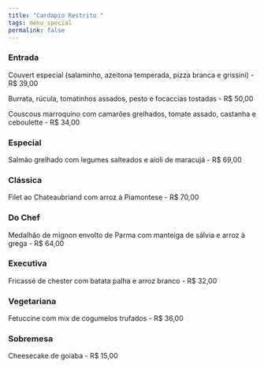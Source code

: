 ```yaml
---
title: "Cardapio Restrito "
tags: menu_special
permalink: false
---
```

### Entrada

Couvert especial (salaminho, azeitona temperada, pizza branca e grissini) - R$ 39,00

Burrata, rúcula, tomatinhos assados, pesto e focaccias tostadas - R$ 50,00

Couscous marroquino com camarões grelhados, tomate assado, castanha e ceboulette - R$ 34,00

### Especial

Salmão grelhado com legumes salteados e aioli de maracujá - R$ 69,00

### Clássica

Filet ao Chateaubriand com arroz à Piamontese - R$ 70,00

### Do Chef

Medalhão de mignon envolto de Parma com manteiga de sálvia e arroz à grega - R$ 64,00

### Executiva

Fricassé de chester com batata palha e arroz branco - R$ 32,00

### Vegetariana

Fetuccine com mix de cogumelos trufados - R$ 36,00

### Sobremesa

Cheesecake de goiaba - R$ 15,00